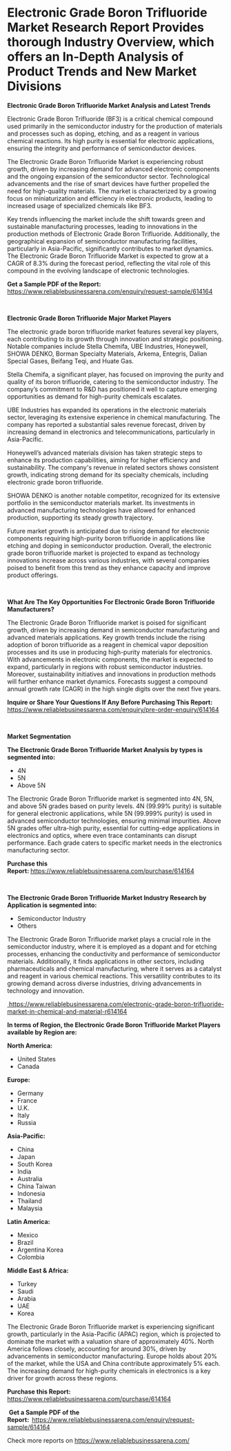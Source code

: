<p><h1>Electronic Grade Boron Trifluoride Market Research Report Provides thorough Industry Overview, which offers an In-Depth Analysis of Product Trends and New Market Divisions</h1></p><p><strong>Electronic Grade Boron Trifluoride Market Analysis and Latest Trends</strong></p>
<p><p>Electronic Grade Boron Trifluoride (BF3) is a critical chemical compound used primarily in the semiconductor industry for the production of materials and processes such as doping, etching, and as a reagent in various chemical reactions. Its high purity is essential for electronic applications, ensuring the integrity and performance of semiconductor devices.</p><p>The Electronic Grade Boron Trifluoride Market is experiencing robust growth, driven by increasing demand for advanced electronic components and the ongoing expansion of the semiconductor sector. Technological advancements and the rise of smart devices have further propelled the need for high-quality materials. The market is characterized by a growing focus on miniaturization and efficiency in electronic products, leading to increased usage of specialized chemicals like BF3.</p><p>Key trends influencing the market include the shift towards green and sustainable manufacturing processes, leading to innovations in the production methods of Electronic Grade Boron Trifluoride. Additionally, the geographical expansion of semiconductor manufacturing facilities, particularly in Asia-Pacific, significantly contributes to market dynamics. The Electronic Grade Boron Trifluoride Market is expected to grow at a CAGR of 8.3% during the forecast period, reflecting the vital role of this compound in the evolving landscape of electronic technologies.</p></p>
<p><strong>Get a Sample PDF of the Report:&nbsp;</strong> <a href="https://www.reliablebusinessarena.com/enquiry/request-sample/614164?utm_campaign=2189&utm_medium=2&utm_source=Github&utm_content=ia&utm_term=24032025&utm_id=electronic-grade-boron-trifluoride">https://www.reliablebusinessarena.com/enquiry/request-sample/614164</a></p>
<p>&nbsp;</p>
<p><strong>Electronic Grade Boron Trifluoride Major Market Players</strong></p>
<p><p>The electronic grade boron trifluoride market features several key players, each contributing to its growth through innovation and strategic positioning. Notable companies include Stella Chemifa, UBE Industries, Honeywell, SHOWA DENKO, Borman Specialty Materials, Arkema, Entegris, Dalian Special Gases, Beifang Teqi, and Huate Gas.</p><p>Stella Chemifa, a significant player, has focused on improving the purity and quality of its boron trifluoride, catering to the semiconductor industry. The company’s commitment to R&D has positioned it well to capture emerging opportunities as demand for high-purity chemicals escalates.</p><p>UBE Industries has expanded its operations in the electronic materials sector, leveraging its extensive experience in chemical manufacturing. The company has reported a substantial sales revenue forecast, driven by increasing demand in electronics and telecommunications, particularly in Asia-Pacific.</p><p>Honeywell’s advanced materials division has taken strategic steps to enhance its production capabilities, aiming for higher efficiency and sustainability. The company's revenue in related sectors shows consistent growth, indicating strong demand for its specialty chemicals, including electronic grade boron trifluoride.</p><p>SHOWA DENKO is another notable competitor, recognized for its extensive portfolio in the semiconductor materials market. Its investments in advanced manufacturing technologies have allowed for enhanced production, supporting its steady growth trajectory.</p><p>Future market growth is anticipated due to rising demand for electronic components requiring high-purity boron trifluoride in applications like etching and doping in semiconductor production. Overall, the electronic grade boron trifluoride market is projected to expand as technology innovations increase across various industries, with several companies poised to benefit from this trend as they enhance capacity and improve product offerings.</p></p>
<p>&nbsp;</p>
<p><strong>What Are The Key Opportunities For Electronic Grade Boron Trifluoride Manufacturers?</strong></p>
<p><p>The Electronic Grade Boron Trifluoride market is poised for significant growth, driven by increasing demand in semiconductor manufacturing and advanced materials applications. Key growth trends include the rising adoption of boron trifluoride as a reagent in chemical vapor deposition processes and its use in producing high-purity materials for electronics. With advancements in electronic components, the market is expected to expand, particularly in regions with robust semiconductor industries. Moreover, sustainability initiatives and innovations in production methods will further enhance market dynamics. Forecasts suggest a compound annual growth rate (CAGR) in the high single digits over the next five years.</p></p>
<p><strong>Inquire or Share Your Questions If Any Before Purchasing This Report:</strong> <a href="https://www.reliablebusinessarena.com/enquiry/pre-order-enquiry/614164?utm_campaign=2189&utm_medium=2&utm_source=Github&utm_content=ia&utm_term=24032025&utm_id=electronic-grade-boron-trifluoride">https://www.reliablebusinessarena.com/enquiry/pre-order-enquiry/614164</a></p>
<p>&nbsp;</p>
<p><strong>Market Segmentation</strong></p>
<p><strong>The Electronic Grade Boron Trifluoride Market Analysis by types is segmented into:</strong></p>
<p><ul><li>4N</li><li>5N</li><li>Above 5N</li></ul></p>
<p><p>The Electronic Grade Boron Trifluoride market is segmented into 4N, 5N, and above 5N grades based on purity levels. 4N (99.99% purity) is suitable for general electronic applications, while 5N (99.999% purity) is used in advanced semiconductor technologies, ensuring minimal impurities. Above 5N grades offer ultra-high purity, essential for cutting-edge applications in electronics and optics, where even trace contaminants can disrupt performance. Each grade caters to specific market needs in the electronics manufacturing sector.</p></p>
<p><strong>Purchase this Report:&nbsp;</strong><a href="https://www.reliablebusinessarena.com/purchase/614164?utm_campaign=2189&utm_medium=2&utm_source=Github&utm_content=ia&utm_term=24032025&utm_id=electronic-grade-boron-trifluoride">https://www.reliablebusinessarena.com/purchase/614164</a></p>
<p>&nbsp;</p>
<p><strong>The Electronic Grade Boron Trifluoride Market Industry Research by Application is segmented into:</strong></p>
<p><ul><li>Semiconductor Industry</li><li>Others</li></ul></p>
<p><p>The Electronic Grade Boron Trifluoride market plays a crucial role in the semiconductor industry, where it is employed as a dopant and for etching processes, enhancing the conductivity and performance of semiconductor materials. Additionally, it finds applications in other sectors, including pharmaceuticals and chemical manufacturing, where it serves as a catalyst and reagent in various chemical reactions. This versatility contributes to its growing demand across diverse industries, driving advancements in technology and innovation.</p></p>
<p><a href="https://www.reliablebusinessarena.com/electronic-grade-boron-trifluoride-market-in-chemical-and-material-r614164?utm_campaign=2189&utm_medium=2&utm_source=Github&utm_content=ia&utm_term=24032025&utm_id=electronic-grade-boron-trifluoride">&nbsp;https://www.reliablebusinessarena.com/electronic-grade-boron-trifluoride-market-in-chemical-and-material-r614164</a></p>
<p><strong>In terms of Region, the Electronic Grade Boron Trifluoride Market Players available by Region are:</strong></p>
<p>
    <p> <strong> North America: </strong>
        <ul>
            <li>United States</li>
            <li>Canada</li>
        </ul>
        </p> 
    <p> <strong> Europe: </strong>
        <ul>
            <li>Germany</li>
            <li>France</li>
            <li>U.K.</li>
            <li>Italy</li>
            <li>Russia</li>
        </ul>
        </p> 
    <p> <strong> Asia-Pacific: </strong>
        <ul>
            <li>China</li>
            <li>Japan</li>
            <li>South Korea</li>
            <li>India</li>
            <li>Australia</li>
            <li>China Taiwan</li>
            <li>Indonesia</li>
            <li>Thailand</li>
            <li>Malaysia</li>
        </ul>
        </p> 
    <p> <strong> Latin America: </strong>
        <ul>
            <li>Mexico</li>
            <li>Brazil</li>
            <li>Argentina Korea</li>
            <li>Colombia</li>
        </ul>
        </p> 
    <p> <strong> Middle East & Africa: </strong>
        <ul>
            <li>Turkey</li>
            <li>Saudi</li>
            <li>Arabia</li>
            <li>UAE</li>
            <li>Korea</li>
        </ul>
    </p>
    </p>
<p><p>The Electronic Grade Boron Trifluoride market is experiencing significant growth, particularly in the Asia-Pacific (APAC) region, which is projected to dominate the market with a valuation share of approximately 40%. North America follows closely, accounting for around 30%, driven by advancements in semiconductor manufacturing. Europe holds about 20% of the market, while the USA and China contribute approximately 5% each. The increasing demand for high-purity chemicals in electronics is a key driver for growth across these regions.</p></p>
<p><strong>Purchase this Report: </strong><a href="https://www.reliablebusinessarena.com/purchase/614164?utm_campaign=2189&utm_medium=2&utm_source=Github&utm_content=ia&utm_term=24032025&utm_id=electronic-grade-boron-trifluoride">https://www.reliablebusinessarena.com/purchase/614164</a></p>
<p>&nbsp;<strong>Get a Sample PDF of the Report:&nbsp;&nbsp;</strong><a href="https://www.reliablebusinessarena.com/enquiry/request-sample/614164?utm_campaign=2189&utm_medium=2&utm_source=Github&utm_content=ia&utm_term=24032025&utm_id=electronic-grade-boron-trifluoride">https://www.reliablebusinessarena.com/enquiry/request-sample/614164</a></p>
<p><strong></strong></p>
<p>Check more reports on <a href="https://www.reliablebusinessarena.com/?utm_campaign=2189&utm_medium=2&utm_source=Github&utm_content=ia&utm_term=24032025&utm_id=electronic-grade-boron-trifluoride">https://www.reliablebusinessarena.com/</a></p>